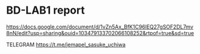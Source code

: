# BD-LAB1 report
https://docs.google.com/document/d/1vZn5Ax_BfK1C96lEQ27gSOF2DL7mv8nN/edit?usp=sharing&ouid=103479133702066108252&rtpof=true&sd=true

TELEGRAM
https://t.me/jemapel_sasuke_uchiwa
